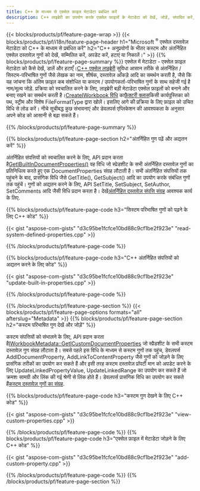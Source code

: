 ```yaml
---
title: C++ के माध्यम से एक्सेल फ़ाइल मेटाडेटा प्रबंधित करें
description: C++ लाइब्रेरी का उपयोग करके एक्सेल फ़ाइलों के मेटाडेटा को देखें, जोड़ें, संपादित करें, हटाएं या निकालें
---
```

{{< blocks/products/pf/feature-page-wrap >}}
{{< blocks/products/pf/i18n/feature-page-header h1="Microsoft <sup>&reg;</sup> एक्सेल दस्तावेज़ मेटाडेटा को C++ के माध्यम से प्रबंधित करें" h2="C++ अनुप्रयोगों के भीतर कस्टम और अंतर्निहित एक्सेल दस्तावेज़ गुणों को देखें, सम्मिलित करें, अपडेट करें, हटाएं या निकालें।" >}}
{{% blocks/products/pf/feature-page-summary %}}
 एक्सेल में मेटाडेटा - एक्सेल फ़ाइल मेटाडेटा को कैसे देखें, डालें और हटाएँ।[C++ एक्सेल लाइब्रेरी](/cells/hi/cpp/) सुविधा आसान तरीके से अंतर्निहित / सिस्टम-परिभाषित गुणों जैसे लेखक का नाम, शीर्षक, दस्तावेज़ आँकड़े आदि का समर्थन करती है, जैसे कि यह जांचना कि अंतिम फ़ाइल कब संशोधित या कस्टम / उपयोगकर्ता-परिभाषित गुणों के साथ सहेजी गई है नाम/मूल्य जोड़े. प्रक्रिया को स्वचालित करने के लिए, लाइब्रेरी बड़ी मेटाडेटा एक्सेल फ़ाइलों को बनाने और बनाए रखने का समर्थन करती है।[CreateIWorkbook विधि](https://reference.aspose.com/cells/cpp/class/aspose.cells.factory#a93f7282b976d2a001d44198dedaceee8) का[फ़ैक्टरी क्लास](https://reference.aspose.com/cells/cpp/class/aspose.cells.factory)किसी कार्यपुस्तिका को पथ, स्ट्रीम और विशेष FileFormatType द्वारा खोलें। इसलिए आगे की प्रक्रिया के लिए फ़ाइल को उचित विधि से लोड करें। नीचे सूचीबद्ध कुछ संभावनाएं और डेवलपर्स एप्लिकेशन की आवश्यकता के अनुसार अपने कोड को आसानी से बढ़ा सकते हैं।
 
{{% /blocks/products/pf/feature-page-summary %}}

{{% blocks/products/pf/feature-page-section h2="अंतर्निहित गुण पढ़ें और अद्यतन करें" %}}

 अंतर्निहित संपत्तियों को स्वचालित करने के लिए, API प्रदान करता है[GetIBuiltInDocumentProperties()](https://reference.aspose.com/cells/cpp/class/aspose.cells.metadata.i_workbook_metadata) वह विधि जो स्प्रेडशीट के सभी अंतर्निहित दस्तावेज़ गुणों का प्रतिनिधित्व करते हुए एक DocumentProperties संग्रह लौटाती है। सभी अंतर्निहित संपत्तियों तक पहुंचने के बाद, प्रासंगिक विधि जैसे GetTitle(), GetSubject() आदि का उपयोग करके संबंधित गुणों तक पहुंचें। गुणों को अद्यतन करने के लिए, API SetTitle, SetSubject, SetAuthor, SetComments आदि जैसी विधि प्रदान करता है। देखें[अंतर्निहित दस्तावेज़ संपत्ति संग्रह](https://reference.aspose.com/cells/cpp/class/aspose.cells.properties.i_built_in_document_property_collection) आवश्यक कार्य के लिए.

{{% blocks/products/pf/feature-page-code h3="सिस्टम परिभाषित गुणों को पढ़ने के लिए C++ कोड" %}}

{{< gist "aspose-com-gists" "d3c95be1fcfce10bd88c9cf1be2f923e" "read-system-defined-properties.cpp" >}}

{{% /blocks/products/pf/feature-page-code %}}

{{% blocks/products/pf/feature-page-code h3="C++ अंतर्निहित संपत्तियों को अद्यतन करने के लिए कोड" %}}

{{< gist "aspose-com-gists" "d3c95be1fcfce10bd88c9cf1be2f923e" "update-built-in-properties.cpp" >}}

{{% /blocks/products/pf/feature-page-code %}}


{{% /blocks/products/pf/feature-page-section %}}
{{< blocks/products/pf/feature-page-options formats="all" afterslug="Metadata" >}}
{{% blocks/products/pf/feature-page-section h2="कस्टम परिभाषित गुण देखें और जोड़ें" %}}

कस्टम संपत्तियों को संभालने के लिए, API प्रदान करता है[IWorkbookMetadata::GetICustomDocumentProperties](https://reference.aspose.com/cells/cpp/class/aspose.cells.metadata.i_workbook_metadata#a69f0226813ce18c03ebc13b8ca691e79) जो स्प्रैडशीट के सभी कस्टम दस्तावेज़ गुण संग्रह लौटाता है। सबसे पहले इस विधि के माध्यम से कस्टम गुणों तक पहुंच, डेवलपर्स AddIDocumentProperty, AddLinkToContentProperty जैसे गुणों को जोड़ने के लिए प्रासंगिक तरीकों का उपयोग कर सकते हैं और इसी तरह कस्टम दस्तावेज़ प्रॉपर्टी मान को अपडेट करने के लिए UpdateLinkedPropertyValue, UpdateLinkedRange का उपयोग कर सकते हैं जो क्रमशः सामग्री और लिंक की गई श्रेणी से लिंक होते हैं। डेवलपर्स प्रासंगिक विधि का उपयोग कर सकते हैं[कस्टम दस्तावेज़ गुणों का संग्रह](https://reference.aspose.com/cells/cpp/class/aspose.cells.properties.i_custom_document_property_collection).

{{% blocks/products/pf/feature-page-code h3="कस्टम गुण देखने के लिए C++ कोड" %}}

{{< gist "aspose-com-gists" "d3c95be1fcfce10bd88c9cf1be2f923e" "view-custom-properties.cpp" >}}

{{% /blocks/products/pf/feature-page-code %}}
{{% blocks/products/pf/feature-page-code h3="एक्सेल फ़ाइल में मेटाडेटा जोड़ने के लिए C++ कोड" %}}

{{< gist "aspose-com-gists" "d3c95be1fcfce10bd88c9cf1be2f923e" "add-custom-property.cpp" >}}

{{% /blocks/products/pf/feature-page-code %}}
{{% /blocks/products/pf/feature-page-section %}}
